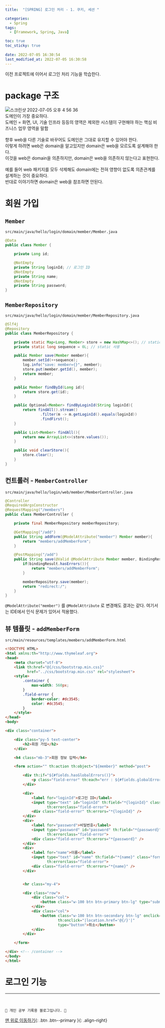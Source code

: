 ```yaml
---
title:  "[SPRING] 로그인 처리 - 1. 쿠키, 세션 "

categories:
  - Spring
tags:
  - [Framework, Spring, Java]

toc: true
toc_sticky: true
 
date: 2022-07-05 16:30:54
last_modified_at: 2022-07-05 16:30:58
---
```

이전 프로젝트에 이어서 로그인 처리 기능을 학습한다.
# package 구조
![스크린샷 2022-07-05 오후 4 56 36](https://user-images.githubusercontent.com/59405576/177278866-30b0c82a-f5e0-47bf-abe2-0b5dde129091.png)<br>
도메인이 가장 중요하다.<br>
도메인 = 화면, UI, 기술 인프라 등등의 영역은 제외한 시스템이 구현해야 하는 핵심 비즈니스 업무 영역을 말함<br><br>
향후 web을 다른 기술로 바꾸어도 도메인은 그대로 유지할 수 있어야 한다.<br>
이렇게 하려면 web은 domain을 알고있지만 domain은 web을 모르도록 설계해야 한다. <br>
이것을 web은 domain을 의존하지만, domain은 web을 의존하지 않는다고 표현한다. <br><br>
예를 들어 web 패키지를 모두 삭제해도 domain에는 전혀 영향이 없도록 의존관계를 설계하는 것이 중요하다. <br>
반대로 이야기하면 domain은 web을 참조하면 안된다.

# 회원 가입
## `Member`
`src/main/java/hello/login/domain/member/Member.java`
```java
@Data
public class Member {

    private Long id;

    @NotEmpty
    private String loginId; // 로그인 ID
    @NotEmpty
    private String name;
    @NotEmpty
    private String password;
}
```

## `MemberRepository`
`src/main/java/hello/login/domain/member/MemberRepository.java`
```java
@Slf4j
@Repository
public class MemberRepository {

    private static Map<Long, Member> store = new HashMap<>(); // static 사용
    private static long sequence = 0L; // static 사용

    public Member save(Member member){
        member.setId(++sequence);
        log.info("save: member={}", member);
        store.put(member.getId(), member);
        return member;
    }

    public Member findById(Long id){
        return store.get(id);
    }

    public Optional<Member> findByLoginId(String loginId){
        return findAll().stream()
                .filter(m -> m.getLoginId().equals(loginId))
                .findFirst();
    }

    public List<Member> findAll(){
        return new ArrayList<>(store.values());
    }

    public void clearStore(){
        store.clear();
    }
}
```

## 컨트롤러 - `MemberController`
`src/main/java/hello/login/web/member/MemberController.java`
```java
@Controller
@RequiredArgsConstructor
@RequestMapping("/members")
public class MemberController {

    private final MemberRepository memberRepository;

    @GetMapping("/add")
    public String addForm(@ModelAttribute("member") Member member){
        return "members/addMemberForm";
    }

    @PostMapping("/add")
    public String save(@Valid @ModelAttribute Member member, BindingResult bindingResult){
        if(bindingResult.hasErrors()){
            return "members/addMemberForm";
        }

        memberRepository.save(member);
        return "redirect:/";
    }
}
```
`@ModelAttribute("member")` 를 `@ModelAttribute` 로 변경해도 결과는 같다. 여기서는 IDE에서 인식 문제가 있어서 적용했다.

## 뷰 템플릿 - `addMemberForm`
`src/main/resources/templates/members/addMemberForm.html`
```html
<!DOCTYPE HTML>
<html xmlns:th="http://www.thymeleaf.org">
<head>
    <meta charset="utf-8">
    <link th:href="@{/css/bootstrap.min.css}"
          href="../css/bootstrap.min.css" rel="stylesheet">
    <style>
        .container {
            max-width: 560px;
        }
        .field-error {
            border-color: #dc3545;
            color: #dc3545;
        }
    </style>
</head>
<body>

<div class="container">

    <div class="py-5 text-center">
        <h2>회원 가입</h2>
    </div>

    <h4 class="mb-3">회원 정보 입력</h4>

    <form action="" th:action th:object="${member}" method="post">

        <div th:if="${#fields.hasGlobalErrors()}">
            <p class="field-error" th:each="err : ${#fields.globalErrors()}" th:text="${err}">전체 오류 메시지</p>
        </div>

        <div>
            <label for="loginId">로그인 ID</label>
            <input type="text" id="loginId" th:field="*{loginId}" class="form-control"
                   th:errorclass="field-error">
            <div class="field-error" th:errors="*{loginId}" />
        </div>
        <div>
            <label for="password">비밀번호</label>
            <input type="password" id="password" th:field="*{password}" class="form-control"
                   th:errorclass="field-error">
            <div class="field-error" th:errors="*{password}" />
        </div>
        <div>
            <label for="name">이름</label>
            <input type="text" id="name" th:field="*{name}" class="form-control"
                   th:errorclass="field-error">
            <div class="field-error" th:errors="*{name}" />
        </div>


        <hr class="my-4">

        <div class="row">
            <div class="col">
                <button class="w-100 btn btn-primary btn-lg" type="submit">회원 가입</button>
            </div>
            <div class="col">
                <button class="w-100 btn btn-secondary btn-lg" onclick="location.href='items.html'"
                        th:onclick="|location.href='@{/}'|"
                        type="button">취소</button>
            </div>
        </div>

    </form>

</div> <!-- /container -->
</body>
</html>
```

# 로그인 기능





















***
<br>

    💛 개인 공부 기록용 블로그입니다. 👻

[맨 위로 이동하기](#){: .btn .btn--primary }{: .align-right}